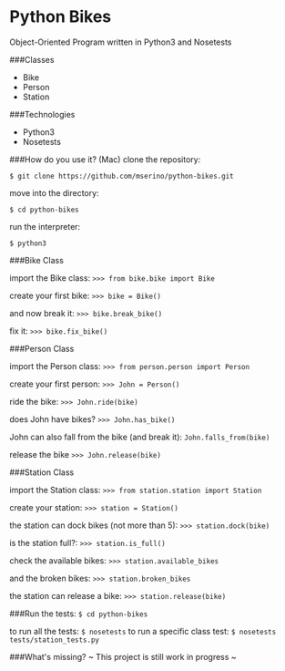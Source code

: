 Python Bikes
============
Object-Oriented Program written in Python3 and Nosetests

###Classes
- Bike
- Person
- Station

###Technologies
- Python3
- Nosetests

###How do you use it? (Mac)
clone the repository:

`$ git clone https://github.com/mserino/python-bikes.git`

move into the directory:

`$ cd python-bikes`

run the interpreter:

`$ python3`

###Bike Class

import the Bike class: `>>> from bike.bike import Bike`

create your first bike: `>>> bike = Bike()`

and now break it: `>>> bike.break_bike()`

fix it: `>>> bike.fix_bike()`

###Person Class

import the Person class: `>>> from person.person import Person`

create your first person: `>>> John = Person()`

ride the bike: `>>> John.ride(bike)`

does John have bikes? `>>> John.has_bike()`

John can also fall from the bike (and break it): `John.falls_from(bike)`

release the bike `>>> John.release(bike)`

###Station Class

import the Station class: `>>> from station.station import Station`

create your station: `>>> station = Station()`

the station can dock bikes (not more than 5): `>>> station.dock(bike)`

is the station full?: `>>> station.is_full()`

check the available bikes: `>>> station.available_bikes`

and the broken bikes: `>>> station.broken_bikes`

the station can release a bike: `>>> station.release(bike)`

###Run the tests:
`$ cd python-bikes`

to run all the tests: `$ nosetests`
to run a specific class test: `$ nosetests tests/station_tests.py`

###What's missing?
~ This project is still work in progress ~